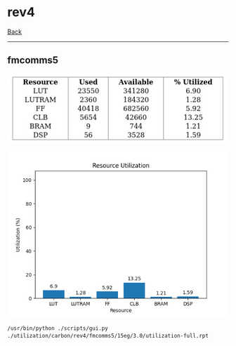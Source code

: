# rev4

[Back](<../carbon.md>)

---

## fmcomms5

<p align="center">
	<img src="../../../../images/carbon/rev4/fmcomms5/15eg/3.0/table.jpg" />
</p>

<p align="center">
	<img src="../../../../images/carbon/rev4/fmcomms5/15eg/3.0/graph.png" />
</p>

`/usr/bin/python ./scripts/gui.py ./utilization/carbon/rev4/fmcomms5/15eg/3.0/utilization-full.rpt`

